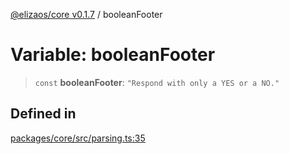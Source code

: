 [@elizaos/core v0.1.7](../index.md) / booleanFooter

# Variable: booleanFooter

> `const` **booleanFooter**: `"Respond with only a YES or a NO."`

## Defined in

[packages/core/src/parsing.ts:35](https://github.com/ai16z/eliza/blob/main/packages/core/src/parsing.ts#L35)
